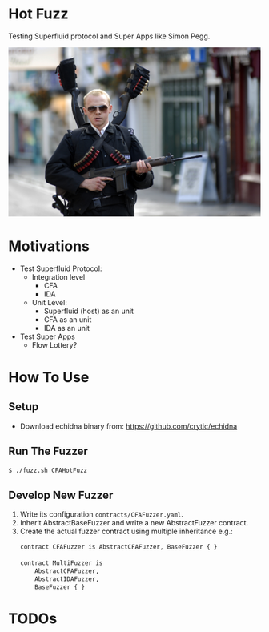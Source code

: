 Hot Fuzz
========

Testing Superfluid protocol and Super Apps like Simon Pegg.

![Hot Fuzz - Simon Pegg](hot-fuzz-simon.jpg)

Motivations
===========

- Test Superfluid Protocol:
  - Integration level
    - CFA
    - IDA
  - Unit Level:
    - Superfluid (host) as an unit
    - CFA as an unit
    - IDA as an unit
- Test Super Apps
  - Flow Lottery?

How To Use
==========

## Setup

- Download echidna binary from: https://github.com/crytic/echidna

## Run The Fuzzer

```
$ ./fuzz.sh CFAHotFuzz
```

## Develop New Fuzzer

1. Write its configuration `contracts/CFAFuzzer.yaml`.
2. Inherit AbstractBaseFuzzer and write a new AbstractFuzzer contract.
3. Create the actual fuzzer contract using multiple inheritance e.g.:
    ```
    contract CFAFuzzer is AbstractCFAFuzzer, BaseFuzzer { }

    contract MultiFuzzer is
        AbstractCFAFuzzer,
        AbstractIDAFuzzer,
        BaseFuzzer { }
    ```

TODOs
=====
